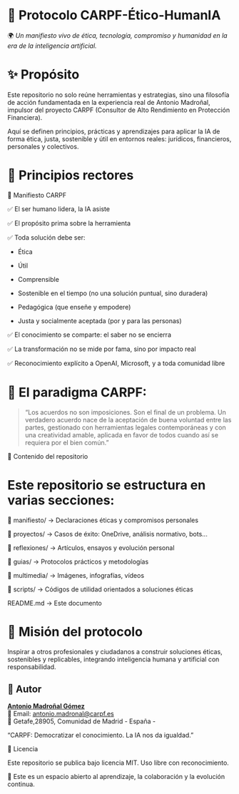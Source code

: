 # 🧭 Protocolo CARPF-Ético-HumanIA 
 
🌍 *Un manifiesto vivo de ética, tecnología, compromiso y humanidad en la era de la inteligencia artificial.*

# ✨ Propósito

Este repositorio no solo reúne herramientas y estrategias, sino una filosofía de acción fundamentada en la experiencia real de Antonio Madroñal, impulsor del proyecto CARPF (Consultor de Alto Rendimiento en Protección Financiera).

Aquí se definen principios, prácticas y aprendizajes para aplicar la IA de forma ética, justa, sostenible y útil en entornos reales: jurídicos, financieros, personales y colectivos.

# 🧠 Principios rectores

📜 Manifiesto CARPF


✅ El ser humano lidera, la IA asiste

✅ El propósito prima sobre la herramienta

✅ Toda solución debe ser:


- Ética

- Útil

- Comprensible

- Sostenible en el tiempo (no una solución puntual, sino duradera)

- Pedagógica (que enseñe y empodere)

- Justa y socialmente aceptada (por y para las personas)
  

✅ El conocimiento se comparte: el saber no se encierra

✅ La transformación no se mide por fama, sino por impacto real

✅ Reconocimiento explícito a OpenAI, Microsoft, y a toda comunidad libre


# 💬 El paradigma CARPF:

> “Los acuerdos no son imposiciones. Son el final de un problema.
Un verdadero acuerdo nace de la aceptación de buena voluntad entre las partes,
gestionado con herramientas legales contemporáneas y con una creatividad amable,
aplicada en favor de todos cuando así se requiera por el bien común.”

📂 Contenido del repositorio

# Este repositorio se estructura en varias secciones:

📁 manifiesto/           → Declaraciones éticas y compromisos personales

📁 proyectos/            → Casos de éxito: OneDrive, análisis normativo, bots...

📁 reflexiones/          → Artículos, ensayos y evolución personal

📁 guias/                → Protocolos prácticos y metodologías

📁 multimedia/           → Imágenes, infografías, vídeos

📁 scripts/              → Códigos de utilidad orientados a soluciones éticas

README.md               → Este documento

# 🚀 Misión del protocolo

Inspirar a otros profesionales y ciudadanos a construir soluciones éticas, sostenibles y replicables, integrando inteligencia humana y artificial con responsabilidad.

## 👤 Autor

[**Antonio Madroñal Gómez**](https://www.linkedin.com/in/antoniocarpf)  
📧 Email: antonio.madronal@carpf.es  
📍 Getafe,28905, Comunidad de Madrid - España -

“CARPF: Democratizar el conocimiento. La IA nos da igualdad.”

🧾 Licencia

Este repositorio se publica bajo licencia MIT. Uso libre con reconocimiento.

🙌 Este es un espacio abierto al aprendizaje, la colaboración y la evolución continua.

